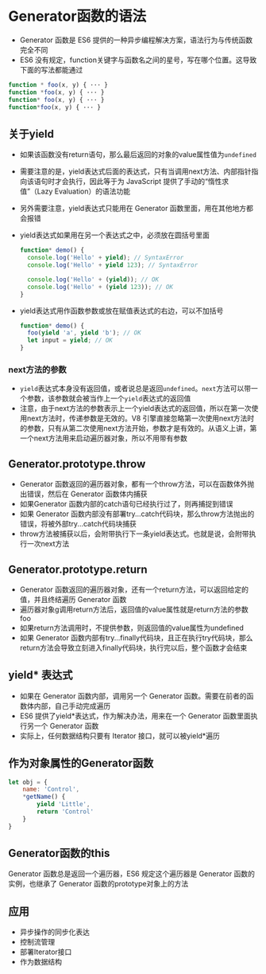 # Generator函数的语法

- Generator 函数是 ES6 提供的一种异步编程解决方案，语法行为与传统函数完全不同
- ES6 没有规定，function关键字与函数名之间的星号，写在哪个位置。这导致下面的写法都能通过

```JavaScript
function * foo(x, y) { ··· }
function *foo(x, y) { ··· }
function* foo(x, y) { ··· }
function*foo(x, y) { ··· }
```

## 关于yield

- 如果该函数没有return语句，那么最后返回的对象的value属性值为`undefined`
- 需要注意的是，yield表达式后面的表达式，只有当调用next方法、内部指针指向该语句时才会执行，因此等于为 JavaScript 提供了手动的“惰性求值”（Lazy Evaluation）的语法功能
- 另外需要注意，yield表达式只能用在 Generator 函数里面，用在其他地方都会报错
- yield表达式如果用在另一个表达式之中，必须放在圆括号里面
  
  ```JavaScript
  function* demo() {
    console.log('Hello' + yield); // SyntaxError
    console.log('Hello' + yield 123); // SyntaxError

    console.log('Hello' + (yield)); // OK
    console.log('Hello' + (yield 123)); // OK
  }
  ```

- yield表达式用作函数参数或放在赋值表达式的右边，可以不加括号
  
  ```JavaScript
  function* demo() {
    foo(yield 'a', yield 'b'); // OK
    let input = yield; // OK
  }
  ```

### next方法的参数

- `yield`表达式本身没有返回值，或者说总是返回`undefined`。`next`方法可以带一个参数，该参数就会被当作上一个`yield`表达式的返回值
- 注意，由于next方法的参数表示上一个yield表达式的返回值，所以在第一次使用next方法时，传递参数是无效的。V8 引擎直接忽略第一次使用next方法时的参数，只有从第二次使用next方法开始，参数才是有效的。从语义上讲，第一个next方法用来启动遍历器对象，所以不用带有参数

## Generator.prototype.throw

- Generator 函数返回的遍历器对象，都有一个throw方法，可以在函数体外抛出错误，然后在 Generator 函数体内捕获
- 如果Generator 函数内部的catch语句已经执行过了，则再捕捉到错误
- 如果 Generator 函数内部没有部署try...catch代码块，那么throw方法抛出的错误，将被外部try...catch代码块捕获
- throw方法被捕获以后，会附带执行下一条yield表达式。也就是说，会附带执行一次next方法

## Generator.prototype.return

- Generator 函数返回的遍历器对象，还有一个return方法，可以返回给定的值，并且终结遍历 Generator 函数
- 遍历器对象g调用return方法后，返回值的value属性就是return方法的参数foo
- 如果return方法调用时，不提供参数，则返回值的value属性为undefined
- 如果 Generator 函数内部有try...finally代码块，且正在执行try代码块，那么return方法会导致立刻进入finally代码块，执行完以后，整个函数才会结束

## yield* 表达式

- 如果在 Generator 函数内部，调用另一个 Generator 函数。需要在前者的函数体内部，自己手动完成遍历
- ES6 提供了yield*表达式，作为解决办法，用来在一个 Generator 函数里面执行另一个 Generator 函数
- 实际上，任何数据结构只要有 Iterator 接口，就可以被yield*遍历

## 作为对象属性的Generator函数

```JavaScript
let obj = {
    name: 'Control',
    *getName() {
        yield 'Little',
        return 'Control'
    }
}
```

## Generator函数的this

Generator 函数总是返回一个遍历器，ES6 规定这个遍历器是 Generator 函数的实例，也继承了 Generator 函数的prototype对象上的方法

## 应用

- 异步操作的同步化表达
- 控制流管理
- 部署Iterator接口
- 作为数据结构
